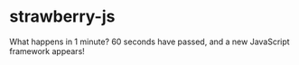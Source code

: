 # strawberry-js
What happens in 1 minute? 60 seconds have passed, and a new JavaScript framework appears!
